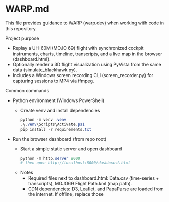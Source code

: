 # WARP.md

This file provides guidance to WARP (warp.dev) when working with code in this repository.

Project purpose
- Replay a UH-60M (MOJO 69) flight with synchronized cockpit instruments, charts, timeline, transcripts, and a live map in the browser (dashboard.html).
- Optionally render a 3D flight visualization using PyVista from the same data (simulate_blackhawk.py).
- Includes a Windows screen recording CLI (screen_recorder.py) for capturing sessions to MP4 via ffmpeg.

Common commands
- Python environment (Windows PowerShell)
  - Create venv and install dependencies
    ```powershell path=null start=null
    python -m venv .venv
    .\.venv\Scripts\Activate.ps1
    pip install -r requirements.txt
    ```

- Run the browser dashboard (from repo root)
  - Start a simple static server and open dashboard
    ```powershell path=null start=null
    python -m http.server 8000
    # then open http://localhost:8000/dashboard.html
    ```
  - Notes
    - Required files next to dashboard.html: Data.csv (time-series + transcripts), MOJO69 Flight Path.kml (map path).
    - CDN dependencies: D3, Leaflet, and PapaParse are loaded from the internet. If offline, replace those <script>/<link> tags with local copies; CSV parsing has a built-in fallback when PapaParse is unavailable.

- 3D flight visualization (PyVista)
  - Render interactive animation using Data.csv, KML, and STL model
    ```powershell path=null start=null
    # default interactive run
    python .\simulate_blackhawk.py

    # off-screen render and save to MP4 (requires imageio-ffmpeg or system ffmpeg)
    python .\simulate_blackhawk.py --offscreen=1 --movie=blackhawk.mp4

    # orientation/scale tweaks (degrees) and model scale
    python .\simulate_blackhawk.py --yaw=10 --pitch=0 --roll=0 --scale=1.0
    ```
  - Inputs expected in repo root: Data.csv, MOJO69 Flight Path.kml, UH-60_Blackhawk.stl

- Windows screen recorder (ffmpeg wrapper)
  - Quick check for ffmpeg
    ```powershell path=null start=null
    python .\screen_recorder.py check-ffmpeg
    ```
  - List windows and audio devices
    ```powershell path=null start=null
    python .\screen_recorder.py list-windows
    python .\screen_recorder.py list-audio-devices
    ```
  - Record examples
    ```powershell path=null start=null
    # Full desktop, 30 fps
    python .\screen_recorder.py record --mode desktop --fps 30 --output desktop.mp4

    # Specific window by title
    python .\screen_recorder.py record --mode window --window-title "Calculator" --output calc.mp4

    # Rectangular region
    python .\screen_recorder.py record --mode region --x 100 --y 200 --width 1280 --height 720 --output region.mp4

    # With microphone audio
    python .\screen_recorder.py record --mode desktop --audio-device "Microphone (Realtek(R) Audio)" --output with_mic.mp4
    ```

- g3 instrument library (only if you need to modify the bundled gauges)
  - The dashboard uses the prebuilt bundle at g3-master/dist/g3.min.js. To rebuild the library:
    ```powershell path=null start=null
    pushd .\g3-master
    npm ci
    npm run build
    popd
    ```

- Linting and tests
  - No linter configuration or test suite is present in this repository.

High-level architecture
- Web dashboard (dashboard.html, dashboard.js, dashboard.css)
  - Goals: synchronized visualization of flight metrics, timeline, transcripts, and a map.
  - Data sources
    - Data.csv: time-aligned records including Local Hour/Minute/Second, TAS, Altitude Radar, Vertical Speed, Ground Speed, Eng 1/2 Torque, Transcripts, Crew.
    - MOJO69 Flight Path.kml: KML LineString(s) for the map path.
    - Optional timeline markers from “Línea de tiempo.md” (if present), parsed as lines like “- HH:MM:SS — text”.
  - Key client-side flows
    - CSV loading: prefers PapaParse via CDN; falls back to a built-in CSV parser if offline.
    - Timebase: computes absolute seconds from Local Hour/Minute/Second and sorts rows; the slider range (tMin–tMax) drives playback and scrubbing.
    - Instruments: gauges are created with the g3 library (g3-master/dist/g3.min.js). The controller is fed via sendMetrics(), which dispatches current values (tas, altitude, vs, tq1, tq2). Altitude uses radio altimeter only; negative/invalid values clamp to 0 for the ALT gauge.
    - Charts: D3-rendered dual-axis line chart with selectable metrics (altitude/tas/gs/vs/tq1/tq2) and optional moving-average smoothing. Cursor syncs to slider time with dots marking current values.
    - Transcript pane: shows lines near the current time window (±10s), highlighting the current-second entry; a “comms bubble” displays the most recent line as an overlay.
    - Timeline markers: positioned along the slider based on parsed times; updated event description fades in/out in sync.
    - Map: Leaflet draws the KML polyline; a circle marker advances along the path using a simple index interpolation across the time range. Online tile server: Carto “dark_all”.

- Python 3D visualization (simulate_blackhawk.py)
  - Pipeline
    1) Read Data.csv and derive time_sec, ground_speed_ms, radar_alt_m (clamped ≥ 0), vertical_speed_mps.
    2) Parse KML LineString coordinates; project WGS84 lon/lat to local XY (meters) via an azimuthal equidistant projection centered on the first point (pyproj).
    3) Resample positions along the path by integrating distance traveled from ground speed over time, then interpolate XY; Z comes from radar altitude.
    4) Compute orientation: yaw from track, pitch from vertical slope, roll from curvature and speed; render with PyVista, adding a HUD and optional MP4 capture.
  - Dependencies: numpy, pandas, pyproj, pyvista, vtk, imageio/imageio-ffmpeg (see requirements.txt).

- g3 gauge library (g3-master)
  - Third-party JS library for instrument panels. The dashboard consumes the prebuilt dist bundle; local development (npm run build) uses rollup.

Notes and caveats
- Offline use: dashboard relies on CDN JS/CSS (D3, Leaflet, PapaParse) and online map tiles; replace with local assets if network access is restricted (map tiles won’t load without internet unless you supply a local tile source).
- Data placement: keep Data.csv and MOJO69 Flight Path.kml in the repo root next to dashboard.html (or update fetch paths accordingly).
- Platform: commands above assume Windows PowerShell; adapt path separators as needed on other platforms.

